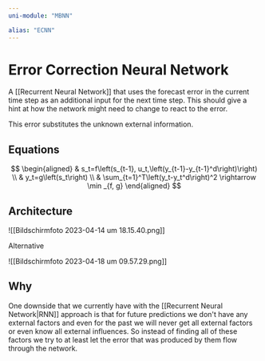 ```yaml
---
uni-module: "MBNN"

alias: "ECNN"
---
```

# Error Correction Neural Network

A [[Recurrent Neural Network]] that uses the forecast error in the current time step as an additional input for the next time step. This should give a hint at how the network might need to change to react to the error.

This error substitutes the unknown external information.

## Equations

$$
\begin{aligned}
& s_t=f\left(s_{t-1}, u_t,\left(y_{t-1}-y_{t-1}^d\right)\right) \\
& y_t=g\left(s_t\right) \\
& \sum_{t=1}^T\left(y_t-y_t^d\right)^2 \rightarrow \min _{f, g}
\end{aligned}
$$

## Architecture

![[Bildschirm­foto 2023-04-14 um 18.15.40.png]]

Alternative

![[Bildschirm­foto 2023-04-18 um 09.57.29.png]]


## Why 

One downside that we currently have with the [[Recurrent Neural Network|RNN]] approach is that for future predictions we don't have any external factors and even for the past we will never get all external factors or even know all external influences. So instead of finding all of these factors we try to at least let the error that was produced by them flow through the network.
